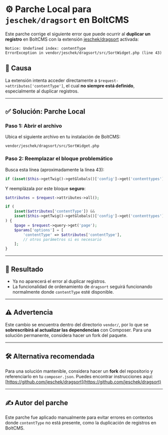 # ⚙️ Parche Local para `jeschek/dragsort` en BoltCMS

Este parche corrige el siguiente error que puede ocurrir al **duplicar un registro** en BoltCMS con la extensión [jeschek/dragsort](https://github.com/jeschek/dragsort) activada:

```
Notice: Undefined index: contentType
ErrorException in vendor/jeschek/dragsort/src/SortWidget.php (line 43)
```

## 📌 Causa

La extensión intenta acceder directamente a `$request->attributes['contentType']`, el cual **no siempre está definido**, especialmente al duplicar registros.

---

## ✅ Solución: Parche Local

### Paso 1: Abrir el archivo

Ubica el siguiente archivo en tu instalación de BoltCMS:

```
vendor/jeschek/dragsort/src/SortWidget.php
```

### Paso 2: Reemplazar el bloque problemático

Busca esta línea (aproximadamente la línea 43):

```php
if (isset($this->getTwig()->getGlobals()['config']->get('contenttypes')[$request->attributes->all()['contentType']]['fields']['sort'])) {
```

Y reemplázala por este bloque **seguro**:

```php
$attributes = $request->attributes->all();

if (
    isset($attributes['contentType']) &&
    isset($this->getTwig()->getGlobals()['config']->get('contenttypes')[$attributes['contentType']]['fields']['sort'])
) {
    $page = $request->query->get('page');
    $params['options'] = [
        'contentType' => $attributes['contentType'],
        // otros parámetros si es necesario
    ];
}
```

---

## 🧪 Resultado

- Ya no aparecerá el error al duplicar registros.
- La funcionalidad de ordenamiento de `dragsort` seguirá funcionando normalmente donde `contentType` esté disponible.

---

## ⚠️ Advertencia

Este cambio se encuentra dentro del directorio `vendor/`, por lo que se **sobrescribirá al actualizar las dependencias** con Composer. Para una solución permanente, considera hacer un fork del paquete.

---

## 🛠 Alternativa recomendada

Para una solución mantenible, considera hacer un **fork** del repositorio y referenciarlo en tu `composer.json`. Puedes encontrar instrucciones aquí:  
[https://github.com/jeschek/dragsort](https://github.com/jeschek/dragsort)

---

## ✍️ Autor del parche

Este parche fue aplicado manualmente para evitar errores en contextos donde `contentType` no está presente, como la duplicación de registros en BoltCMS.